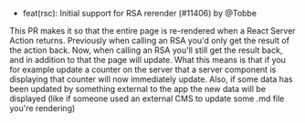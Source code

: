 - feat(rsc): Initial support for RSA rerender (#11406) by @Tobbe

This PR makes it so that the entire page is re-rendered when a React Server Action returns.
Previously when calling an RSA you'd only get the result of the action back.
Now, when calling an RSA you'll still get the result back, and in addition to that the page will update.
What this means is that if you for example update a counter on the server that a server component is displaying that counter will now immediately update.
Also, if some data has been updated by something external to the app the new data will be displayed (like if someone used an external CMS to update some .md file you're rendering)

